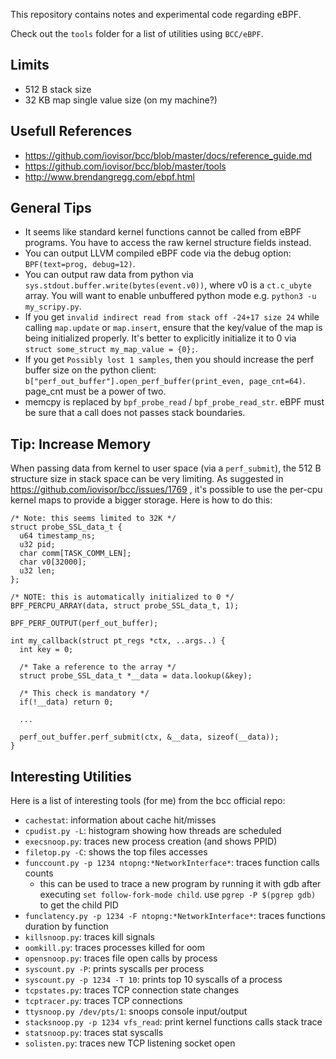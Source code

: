 This repository contains notes and experimental code regarding eBPF.

Check out the `tools` folder for a list of utilities using `BCC/eBPF`.

Limits
------

- 512 B stack size
- 32 KB map single value size (on my machine?)

Usefull References
------------------

- https://github.com/iovisor/bcc/blob/master/docs/reference_guide.md
- https://github.com/iovisor/bcc/blob/master/tools
- http://www.brendangregg.com/ebpf.html

General Tips
------------

- It seems like standard kernel functions cannot be called from eBPF programs.
  You have to access the raw kernel structure fields instead.
- You can output LLVM compiled eBPF code via the debug option: `BPF(text=prog, debug=12)`.
- You can output raw data from python via `sys.stdout.buffer.write(bytes(event.v0))`,
  where v0 is a `ct.c_ubyte` array. You will want to enable unbuffered python
  mode e.g. `python3 -u my_scripy.py`.
- If you get `invalid indirect read from stack off -24+17 size 24` while
  calling `map.update` or `map.insert`, ensure that the key/value of the map is being initialized
  properly. It's better to explicitly initialize it to 0 via `struct some_struct my_map_value = {0};`.
- If you get `Possibly lost 1 samples`, then you should increase the perf buffer size on the python client:
  `b["perf_out_buffer"].open_perf_buffer(print_even, page_cnt=64)`. page_cnt must be a power of two.
- memcpy is replaced by `bpf_probe_read` / `bpf_probe_read_str`. eBPF must be sure that a call does not passes stack boundaries.

Tip: Increase Memory
--------------------

When passing data from kernel to user space (via a `perf_submit`), the 512 B
structure size in stack space can be very limiting. As suggested in https://github.com/iovisor/bcc/issues/1769 ,
it's possible to use the per-cpu kernel maps to provide a bigger storage. Here is how to do this:

```
/* Note: this seems limited to 32K */
struct probe_SSL_data_t {
  u64 timestamp_ns;
  u32 pid;
  char comm[TASK_COMM_LEN];
  char v0[32000];
  u32 len;
};

/* NOTE: this is automatically initialized to 0 */
BPF_PERCPU_ARRAY(data, struct probe_SSL_data_t, 1);

BPF_PERF_OUTPUT(perf_out_buffer);

int my_callback(struct pt_regs *ctx, ..args..) {
  int key = 0;

  /* Take a reference to the array */
  struct probe_SSL_data_t *__data = data.lookup(&key);

  /* This check is mandatory */
  if(!__data) return 0;

  ...

  perf_out_buffer.perf_submit(ctx, &__data, sizeof(__data));
}
```

Interesting Utilities
---------------------

Here is a list of interesting tools (for me) from the bcc official repo:

  - `cachestat`: information about cache hit/misses
  - `cpudist.py -L`: histogram showing how threads are scheduled
  - `execsnoop.py`: traces new process creation (and shows PPID)
  - `filetop.py -C`: shows the top files accesses
  - `funccount.py -p 1234 ntopng:*NetworkInterface*`: traces function calls counts
    - this can be used to trace a new program by running it with gdb after executing `set follow-fork-mode child`.
      use `pgrep -P $(pgrep gdb)` to get the child PID
  - `funclatency.py -p 1234 -F ntopng:*NetworkInterface*`: traces functions duration by function
  - `killsnoop.py`: traces kill signals
  - `oomkill.py`: traces processes killed for oom
  - `opensnoop.py`: traces file open calls by process
  - `syscount.py -P`: prints syscalls per process
  - `syscount.py -p 1234 -T 10`: prints top 10 syscalls of a process
  - `tcpstates.py`: traces TCP connection state changes
  - `tcptracer.py`: traces TCP connections
  - `ttysnoop.py /dev/pts/1`: snoops console input/output
  - `stacksnoop.py -p 1234 vfs_read`: print kernel functions calls stack trace
  - `statsnoop.py`: traces stat syscalls
  - `solisten.py`: traces new TCP listening socket open
